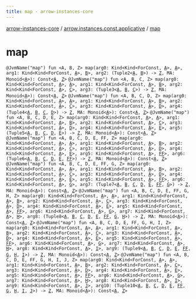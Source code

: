 ```yaml
---
title: map - arrow-instances-core
---
```


[arrow-instances-core](../index.html) / [arrow.instances.const.applicative](index.html) / [map](./map.html)

# map

`@JvmName("map") fun <A, B, Z> map(arg0: Kind<Kind<ForConst, `[`A`](map.html#A)`>, `[`A`](map.html#A)`>, arg1: Kind<Kind<ForConst, `[`A`](map.html#A)`>, `[`B`](map.html#B)`>, arg2: (Tuple2<`[`A`](map.html#A)`, `[`B`](map.html#B)`>) -> `[`Z`](map.html#Z)`, MA: Monoid<`[`A`](map.html#A)`>): Const<`[`A`](map.html#A)`, `[`Z`](map.html#Z)`>`
`@JvmName("map") fun <A, B, C, Z> map(arg0: Kind<Kind<ForConst, `[`A`](map.html#A)`>, `[`A`](map.html#A)`>, arg1: Kind<Kind<ForConst, `[`A`](map.html#A)`>, `[`B`](map.html#B)`>, arg2: Kind<Kind<ForConst, `[`A`](map.html#A)`>, `[`C`](map.html#C)`>, arg3: (Tuple3<`[`A`](map.html#A)`, `[`B`](map.html#B)`, `[`C`](map.html#C)`>) -> `[`Z`](map.html#Z)`, MA: Monoid<`[`A`](map.html#A)`>): Const<`[`A`](map.html#A)`, `[`Z`](map.html#Z)`>`
`@JvmName("map") fun <A, B, C, D, Z> map(arg0: Kind<Kind<ForConst, `[`A`](map.html#A)`>, `[`A`](map.html#A)`>, arg1: Kind<Kind<ForConst, `[`A`](map.html#A)`>, `[`B`](map.html#B)`>, arg2: Kind<Kind<ForConst, `[`A`](map.html#A)`>, `[`C`](map.html#C)`>, arg3: Kind<Kind<ForConst, `[`A`](map.html#A)`>, `[`D`](map.html#D)`>, arg4: (Tuple4<`[`A`](map.html#A)`, `[`B`](map.html#B)`, `[`C`](map.html#C)`, `[`D`](map.html#D)`>) -> `[`Z`](map.html#Z)`, MA: Monoid<`[`A`](map.html#A)`>): Const<`[`A`](map.html#A)`, `[`Z`](map.html#Z)`>`
`@JvmName("map") fun <A, B, C, D, E, Z> map(arg0: Kind<Kind<ForConst, `[`A`](map.html#A)`>, `[`A`](map.html#A)`>, arg1: Kind<Kind<ForConst, `[`A`](map.html#A)`>, `[`B`](map.html#B)`>, arg2: Kind<Kind<ForConst, `[`A`](map.html#A)`>, `[`C`](map.html#C)`>, arg3: Kind<Kind<ForConst, `[`A`](map.html#A)`>, `[`D`](map.html#D)`>, arg4: Kind<Kind<ForConst, `[`A`](map.html#A)`>, `[`E`](map.html#E)`>, arg5: (Tuple5<`[`A`](map.html#A)`, `[`B`](map.html#B)`, `[`C`](map.html#C)`, `[`D`](map.html#D)`, `[`E`](map.html#E)`>) -> `[`Z`](map.html#Z)`, MA: Monoid<`[`A`](map.html#A)`>): Const<`[`A`](map.html#A)`, `[`Z`](map.html#Z)`>`
`@JvmName("map") fun <A, B, C, D, E, FF, Z> map(arg0: Kind<Kind<ForConst, `[`A`](map.html#A)`>, `[`A`](map.html#A)`>, arg1: Kind<Kind<ForConst, `[`A`](map.html#A)`>, `[`B`](map.html#B)`>, arg2: Kind<Kind<ForConst, `[`A`](map.html#A)`>, `[`C`](map.html#C)`>, arg3: Kind<Kind<ForConst, `[`A`](map.html#A)`>, `[`D`](map.html#D)`>, arg4: Kind<Kind<ForConst, `[`A`](map.html#A)`>, `[`E`](map.html#E)`>, arg5: Kind<Kind<ForConst, `[`A`](map.html#A)`>, `[`FF`](map.html#FF)`>, arg6: (Tuple6<`[`A`](map.html#A)`, `[`B`](map.html#B)`, `[`C`](map.html#C)`, `[`D`](map.html#D)`, `[`E`](map.html#E)`, `[`FF`](map.html#FF)`>) -> `[`Z`](map.html#Z)`, MA: Monoid<`[`A`](map.html#A)`>): Const<`[`A`](map.html#A)`, `[`Z`](map.html#Z)`>`
`@JvmName("map") fun <A, B, C, D, E, FF, G, Z> map(arg0: Kind<Kind<ForConst, `[`A`](map.html#A)`>, `[`A`](map.html#A)`>, arg1: Kind<Kind<ForConst, `[`A`](map.html#A)`>, `[`B`](map.html#B)`>, arg2: Kind<Kind<ForConst, `[`A`](map.html#A)`>, `[`C`](map.html#C)`>, arg3: Kind<Kind<ForConst, `[`A`](map.html#A)`>, `[`D`](map.html#D)`>, arg4: Kind<Kind<ForConst, `[`A`](map.html#A)`>, `[`E`](map.html#E)`>, arg5: Kind<Kind<ForConst, `[`A`](map.html#A)`>, `[`FF`](map.html#FF)`>, arg6: Kind<Kind<ForConst, `[`A`](map.html#A)`>, `[`G`](map.html#G)`>, arg7: (Tuple7<`[`A`](map.html#A)`, `[`B`](map.html#B)`, `[`C`](map.html#C)`, `[`D`](map.html#D)`, `[`E`](map.html#E)`, `[`FF`](map.html#FF)`, `[`G`](map.html#G)`>) -> `[`Z`](map.html#Z)`, MA: Monoid<`[`A`](map.html#A)`>): Const<`[`A`](map.html#A)`, `[`Z`](map.html#Z)`>`
`@JvmName("map") fun <A, B, C, D, E, FF, G, H, Z> map(arg0: Kind<Kind<ForConst, `[`A`](map.html#A)`>, `[`A`](map.html#A)`>, arg1: Kind<Kind<ForConst, `[`A`](map.html#A)`>, `[`B`](map.html#B)`>, arg2: Kind<Kind<ForConst, `[`A`](map.html#A)`>, `[`C`](map.html#C)`>, arg3: Kind<Kind<ForConst, `[`A`](map.html#A)`>, `[`D`](map.html#D)`>, arg4: Kind<Kind<ForConst, `[`A`](map.html#A)`>, `[`E`](map.html#E)`>, arg5: Kind<Kind<ForConst, `[`A`](map.html#A)`>, `[`FF`](map.html#FF)`>, arg6: Kind<Kind<ForConst, `[`A`](map.html#A)`>, `[`G`](map.html#G)`>, arg7: Kind<Kind<ForConst, `[`A`](map.html#A)`>, `[`H`](map.html#H)`>, arg8: (Tuple8<`[`A`](map.html#A)`, `[`B`](map.html#B)`, `[`C`](map.html#C)`, `[`D`](map.html#D)`, `[`E`](map.html#E)`, `[`FF`](map.html#FF)`, `[`G`](map.html#G)`, `[`H`](map.html#H)`>) -> `[`Z`](map.html#Z)`, MA: Monoid<`[`A`](map.html#A)`>): Const<`[`A`](map.html#A)`, `[`Z`](map.html#Z)`>`
`@JvmName("map") fun <A, B, C, D, E, FF, G, H, I, Z> map(arg0: Kind<Kind<ForConst, `[`A`](map.html#A)`>, `[`A`](map.html#A)`>, arg1: Kind<Kind<ForConst, `[`A`](map.html#A)`>, `[`B`](map.html#B)`>, arg2: Kind<Kind<ForConst, `[`A`](map.html#A)`>, `[`C`](map.html#C)`>, arg3: Kind<Kind<ForConst, `[`A`](map.html#A)`>, `[`D`](map.html#D)`>, arg4: Kind<Kind<ForConst, `[`A`](map.html#A)`>, `[`E`](map.html#E)`>, arg5: Kind<Kind<ForConst, `[`A`](map.html#A)`>, `[`FF`](map.html#FF)`>, arg6: Kind<Kind<ForConst, `[`A`](map.html#A)`>, `[`G`](map.html#G)`>, arg7: Kind<Kind<ForConst, `[`A`](map.html#A)`>, `[`H`](map.html#H)`>, arg8: Kind<Kind<ForConst, `[`A`](map.html#A)`>, `[`I`](map.html#I)`>, arg9: (Tuple9<`[`A`](map.html#A)`, `[`B`](map.html#B)`, `[`C`](map.html#C)`, `[`D`](map.html#D)`, `[`E`](map.html#E)`, `[`FF`](map.html#FF)`, `[`G`](map.html#G)`, `[`H`](map.html#H)`, `[`I`](map.html#I)`>) -> `[`Z`](map.html#Z)`, MA: Monoid<`[`A`](map.html#A)`>): Const<`[`A`](map.html#A)`, `[`Z`](map.html#Z)`>`
`@JvmName("map") fun <A, B, C, D, E, FF, G, H, I, J, Z> map(arg0: Kind<Kind<ForConst, `[`A`](map.html#A)`>, `[`A`](map.html#A)`>, arg1: Kind<Kind<ForConst, `[`A`](map.html#A)`>, `[`B`](map.html#B)`>, arg2: Kind<Kind<ForConst, `[`A`](map.html#A)`>, `[`C`](map.html#C)`>, arg3: Kind<Kind<ForConst, `[`A`](map.html#A)`>, `[`D`](map.html#D)`>, arg4: Kind<Kind<ForConst, `[`A`](map.html#A)`>, `[`E`](map.html#E)`>, arg5: Kind<Kind<ForConst, `[`A`](map.html#A)`>, `[`FF`](map.html#FF)`>, arg6: Kind<Kind<ForConst, `[`A`](map.html#A)`>, `[`G`](map.html#G)`>, arg7: Kind<Kind<ForConst, `[`A`](map.html#A)`>, `[`H`](map.html#H)`>, arg8: Kind<Kind<ForConst, `[`A`](map.html#A)`>, `[`I`](map.html#I)`>, arg9: Kind<Kind<ForConst, `[`A`](map.html#A)`>, `[`J`](map.html#J)`>, arg10: (Tuple10<`[`A`](map.html#A)`, `[`B`](map.html#B)`, `[`C`](map.html#C)`, `[`D`](map.html#D)`, `[`E`](map.html#E)`, `[`FF`](map.html#FF)`, `[`G`](map.html#G)`, `[`H`](map.html#H)`, `[`I`](map.html#I)`, `[`J`](map.html#J)`>) -> `[`Z`](map.html#Z)`, MA: Monoid<`[`A`](map.html#A)`>): Const<`[`A`](map.html#A)`, `[`Z`](map.html#Z)`>`